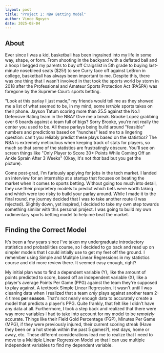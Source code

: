 ```yaml
---
layout: post
title: "Project 1: NBA Betting Model"
author: Vince Nguyen
date: 2025-08-04
---
```


## About

Ever since I was a kid, basketball has been ingrained into my life in some way, shape, or form. From shooting in the backyard with a deflated ball and a hoop I begged my parents to buy off Craigslist in 5th grade to buying last-minute nosebleed seats ($25!) to see Curry face off against LeBron in college, basketball has always been important to me. Despite this, there was one thing that I wasn't involved in that took the sports world by storm in 2018 after the Professional and Amateur Sports Protection Act (PASPA) was foregone by the Supreme Court: sports betting.

"Look at this parlay I just made," my friends would tell me as they showed me a list of what seemed to be, in my mind, some _terrible_ sports takes on their phone. Jayson Tatum scoring more than 25.5 against the No.1 Defensive Rating team in the NBA? Give me a break. Brooke Lopez grabbing over 6 boards against a team full of bigs? Sorry Brooke, you're not really the center you used to be. All these parlays being build around "feasible" numbers and predictions based on "hunches" lead me to a lingering question: can't you reliably predict these plays based on the statistics? The NBA is extremely meticulous when keeping track of stats for players, so much so that some of the statistics are frustratingly obscure. You'll see on screen things like "Only Player to Score 30+ Points While Coming Off an Ankle Sprain After 3 Weeks" (Okay, it's not *that* bad but you get the picture).

Come post-grad, I'm furiously applying for jobs in the tech market. I landed an interview for an internship at a startup that focuses on beating the market when it comes to sports betting. Without going too much into detail, they use their proprietery models to predict which bets were worth taking and which were too risky to build your parlay around. While I made it to the final round, my journey decided that I was to take another route (I was rejected). Slightly down, yet inspired, I decided to take my own step towards something similar with this personal project. I was going to build my own rudimentary sports betting model to help me beat the market.

## Finding the Correct Model

It's been a few years since I've taken my undergraduate introductory statistics and probabilities course, so I decided to go back and read up on simpler models that I could intially use to get my feet off the ground. I remember using Simple and Mulitple Linear Regressions in my statistics course and did more review there. It seemed easy enough, right?

My initial plan was to find a dependent variable (Y), like the amount of points predicted to score, based off an independent variable (X), like a player's average Points Per Game (PPG) against the team they're supposed to play against. A textbook Simple Linear Regression. It wasn't until I was cleaning data when I realized that a team *only* plays against another team 2-4 times **per season**. That's not nearly enough data to accurately create a model that predicts a player's PPG. Quite frankly, that felt like I didn't have any data at all. Furthermore, I took a step back and realized that there were way more variables I had to take into account for my model to be *remotely* accurate. Things like their Field Gold Percentage (FGP), Minutes Per Game (MPG), if they were previously injured, their current scoring streak (Have they been on a hot streak within the past 5 games?), rest days, home or away, etc. These different considerations lead me to realize that I need to move to a Multiple Linear Regression Model so that I can use multiple independent variables to find my dependent variable.